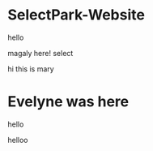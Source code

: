 # SelectPark-Website


hello

magaly here!
select


hi this is mary

Evelyne was here
=======
hello

helloo